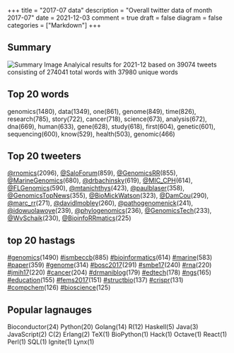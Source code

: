 +++
title = "2017-07 data"
description = "Overall twitter data of month 2017-07"
date = 2021-12-03
comment = true
draft = false
diagram = false
categories = ["Markdown"]
+++

## Summary
![Summary Image](/images/wordcloud/2017-07.png "Summary Image")
Analyical results for 2021-12 based on 39074 tweets consisting of 274041 total words with 37980 unique words


## Top 20 words
genomics(1480), data(1349), one(861), genome(849), time(826), research(785), story(722), cancer(718), science(673), analysis(672), dna(669), human(633), gene(628), study(618), first(604), genetic(601), sequencing(600), know(529), health(503), genomic(466)

## Top 20 tweeters
[@rnomics](https://twitter.com/rnomics)(2096), [@SaloForum](https://twitter.com/SaloForum)(859), [@GenomicsRR](https://twitter.com/GenomicsRR)(855), [@MarineGenomics](https://twitter.com/MarineGenomics)(680), [@drbachinsky](https://twitter.com/drbachinsky)(619), [@MIC_CPH](https://twitter.com/MIC_CPH)(614), [@FLGenomics](https://twitter.com/FLGenomics)(590), [@mtanichthys](https://twitter.com/mtanichthys)(423), [@paulblaser](https://twitter.com/paulblaser)(358), [@GenomicsTopNews](https://twitter.com/GenomicsTopNews)(355), [@BioMickWatson](https://twitter.com/BioMickWatson)(323), [@DamCou](https://twitter.com/DamCou)(290), [@marc_rr](https://twitter.com/marc_rr)(271), [@davidlmobley](https://twitter.com/davidlmobley)(260), [@pathogenomenick](https://twitter.com/pathogenomenick)(241), [@idowuolawoye](https://twitter.com/idowuolawoye)(239), [@phylogenomics](https://twitter.com/phylogenomics)(236), [@GenomicsTech](https://twitter.com/GenomicsTech)(233), [@WvSchaik](https://twitter.com/WvSchaik)(230), [@BioinfoRRmatics](https://twitter.com/BioinfoRRmatics)(225)

## top 20 hastags
[#genomics](https://twitter.com/hashtag/genomics)(1490) [#ismbeccb](https://twitter.com/hashtag/ismbeccb)(885) [#bioinformatics](https://twitter.com/hashtag/bioinformatics)(614) [#marine](https://twitter.com/hashtag/marine)(583) [#paper](https://twitter.com/hashtag/paper)(359) [#genome](https://twitter.com/hashtag/genome)(314) [#bosc2017](https://twitter.com/hashtag/bosc2017)(291) [#smbe17](https://twitter.com/hashtag/smbe17)(240) [#rna](https://twitter.com/hashtag/rna)(220) [#jmih17](https://twitter.com/hashtag/jmih17)(220) [#cancer](https://twitter.com/hashtag/cancer)(204) [#drmaniblog](https://twitter.com/hashtag/drmaniblog)(179) [#edtech](https://twitter.com/hashtag/edtech)(178) [#ngs](https://twitter.com/hashtag/ngs)(165) [#education](https://twitter.com/hashtag/education)(155) [#fems2017](https://twitter.com/hashtag/fems2017)(151) [#structbio](https://twitter.com/hashtag/structbio)(137) [#crispr](https://twitter.com/hashtag/crispr)(131) [#compchem](https://twitter.com/hashtag/compchem)(126) [#bioscience](https://twitter.com/hashtag/bioscience)(125)

## Popular lagnauges
Bioconductor(24) Python(20) Golang(14) R(12) Haskell(5) Java(3) JavaScript(2) C(2) Erlang(2) TeX(1) BioPython(1) Hack(1) Octave(1) React(1) Perl(1) SQL(1) Ignite(1) Lynx(1)
